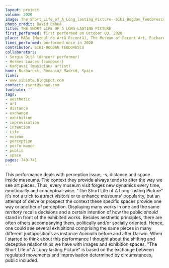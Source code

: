 ```yaml
---
layout: project
volume: 2020
image: The_Short_Life_of_A_Long_lasting_Picture--Sibi_Bogdan_Teodorescu.jpg
photo_credit: David Bahnă
title: THE SHORT LIFE OF A LONG-LASTING PICTURE
first_performed: first performed on October 03, 2020
place: MARe (Muzeul de Artă Recentă), The Museum of Recent Art, Bucharest
times_performed: performed once in 2020
contributor: SIBI-BOGDAN TEODORESCU
collaborators:
- Sergiu Diță (dancer/ performer)
- Hermes Luaces (composer)
- Kadjavsi (musician/ artist)
home: Bucharest, Romania/ Madrid, Spain
links:
- www.sibiote.blogspot.com
contact: rsnnt@yahoo.com
footnote: ''
tags:
- aesthetic
- art
- distance
- exchange
- exhibition
- improvisation
- intention
- Life
- museum
- perception
- performance
- public
- space
pages: 740-741
---
```




This performance deals with perception issue, -s, distance and space inside museums. The context they provide always tends to alter the way we see art pieces. Thus, every museum visit forges new dynamics every time, emotionally and conceptual-wise. "The Short Life of A Long-lasting Picture" it's not a trick to attract visitors or to enhance museums' popularity, but an attempt of delve or prospect the context these specific spaces provide one way or another of perception. Displaying many works in one and the same *territory* recalls decisions and a certain intention of how the public *should* stand in front of the exhibited works. Besides aesthetic principles, there are often others accompanying them, politically and/or socially oriented. Hence, one could see several exhibitions comprising the same pieces in many different juxtapositions as instance *Animalia* before and after Darwin. When I started to think about this performance I thought about the shifting and deceptive relationships we have with images and exhibition spaces. "The Short Life of A Long-lasting Picture" is based on the exchange between regulated movements and improvisation determined by circumstances, public included.
